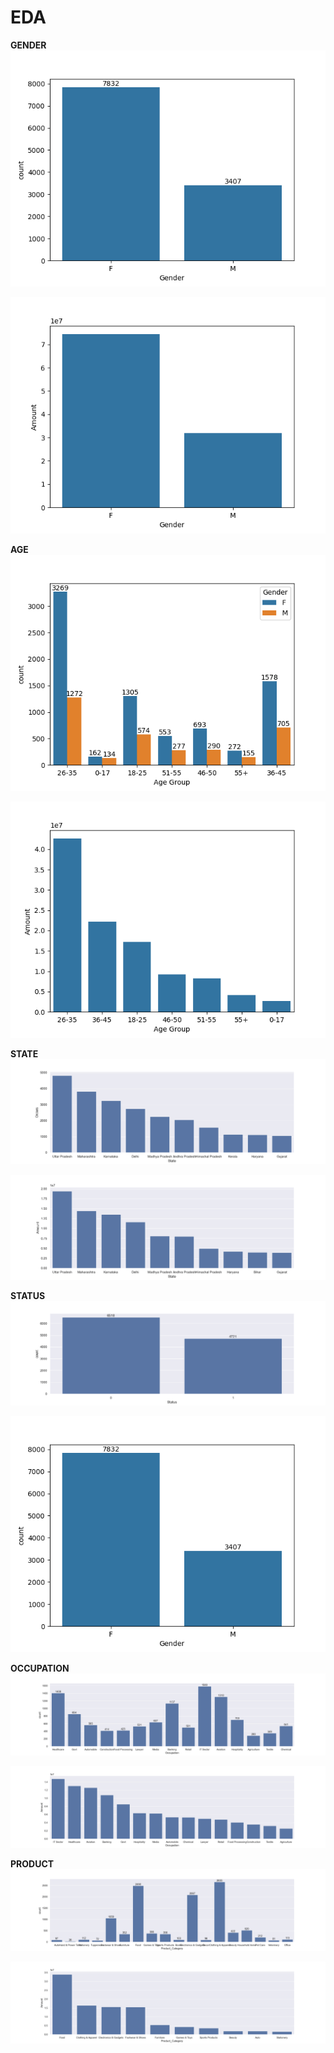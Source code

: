 # EDA
**GENDER**
  ![Gender](/Outputs/gender_1.png)

  ![Gender](/Outputs/gender_2.png)

**AGE**
  ![Gender](/Outputs/age_1.png)

  ![Gender](/Outputs/age_2.png)

**STATE**
  ![Gender](/Outputs/state_1.png)

  ![Gender](/Outputs/state_2.png)

**STATUS**
  ![Gender](/Outputs/status_1.png)

  ![Gender](/Outputs/status_2.png)

**OCCUPATION**
  ![Gender](/Outputs/occupation_1.png)

  ![Gender](/Outputs/occupation_2.png)

**PRODUCT**
 ![Gender](/Outputs/product_1.png)

  ![Gender](/Outputs/product_2.png)
